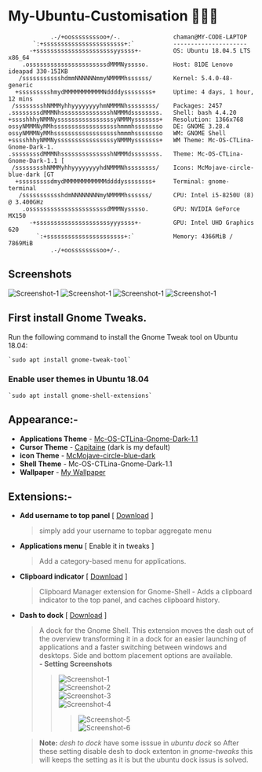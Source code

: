 # My-Ubuntu-Customisation 🔧🔨🔩

                .-/+oossssssssoo+/-.               chaman@MY-CODE-LAPTOP
           `:+sssssssssssssssssssssss+:`           ---------------------
          -+ssssssssssssssssssssssyyssss+-         OS: Ubuntu 18.04.5 LTS x86_64
        .ossssssssssssssssssssssdMMMNysssso.       Host: 81DE Lenovo ideapad 330-15IKB
       /ssssssssssshdmmNNNNNNmmyNMMMMhssssss/      Kernel: 5.4.0-48-generic
      +ssssssssshmydMMMMMMMMMMMNddddyssssssss+     Uptime: 4 days, 1 hour, 12 mins
     /sssssssshNMMMyhhyyyyyyyyhmNMMMNhssssssss/    Packages: 2457
    .ssssssssdMMMNhsssssssssssssshNMMMdssssssss.   Shell: bash 4.4.20
    +sssshhhyNMMNyssssssssssssssssyNMMMysssssss+   Resolution: 1366x768
    ossyNMMMNyMMhsssssssssssssssssshmmmhssssssso   DE: GNOME 3.28.4
    ossyNMMMNyMMhsssssssssssssssssshmmmhssssssso   WM: GNOME Shell
    +sssshhhyNMMNyssssssssssssssssyNMMMysssssss+   WM Theme: Mc-OS-CTLina-Gnome-Dark-1.
    .ssssssssdMMMNhsssssssssssssshNMMMdssssssss.   Theme: Mc-OS-CTLina-Gnome-Dark-1.1 [
     /sssssssshNMMMyhhyyyyyyyyhdNMMMNhssssssss/    Icons: McMojave-circle-blue-dark [GT
      +sssssssssdmydMMMMMMMMMMMMddddyssssssss+     Terminal: gnome-terminal
       /ssssssssssshdmNNNNNNNNmyNMMMMhssssss/      CPU: Intel i5-8250U (8) @ 3.400GHz
        .ossssssssssssssssssssssdMMMNysssso.       GPU: NVIDIA GeForce MX150
          -+sssssssssssssssssssssyyyssss+-         GPU: Intel UHD Graphics 620
            `:+ssssssssssssssssssssss+:`           Memory: 4366MiB / 7869MiB
                .-/+oossssssssoo+/-.

## Screenshots

![Screenshot-1](screenshots/Screenshot-1.png)
![Screenshot-1](screenshots/Screenshot-2.png)
![Screenshot-1](screenshots/Screenshot-3.png)
![Screenshot-1](screenshots/Screenshot-4.png)

## First install Gnome Tweaks.

Run the following command to install the Gnome Tweak tool on Ubuntu 18.04:

    `sudo apt install gnome-tweak-tool`

### Enable user themes in Ubuntu 18.04

    `sudo apt install gnome-shell-extensions`

## Appearance:-

- **Applications Theme** - [Mc-OS-CTLina-Gnome-Dark-1.1](https://github.com/paullinuxthemer/Mc-OS-themes)
- **Cursor Theme** - [Capitaine](https://github.com/keeferrourke/capitaine-cursors) (dark is my default)
- **icon Theme** - [McMojave-circle-blue-dark](https://github.com/vinceliuice/McMojave-circle)
- **Shell Theme** - Mc-OS-CTLina-Gnome-Dark-1.1
- **Wallpaper** - [My Wallpaper](wallpapers/Moon.jpg)

## Extensions:-

- **Add username to top panel** [ [Download](https://extensions.gnome.org/extension/1108/add-username-to-top-panel/) ]
  > simply add your username to topbar aggregate menu
- **Applications menu** [ Enable it in tweaks ]
  > Add a category-based menu for applications.
- **Clipboard indicator** [ [Download](https://extensions.gnome.org/extension/779/clipboard-indicator/) ]
  > Clipboard Manager extension for Gnome-Shell - Adds a clipboard indicator to the top panel, and caches clipboard history.
- **Dash to dock** [ [Download](https://extensions.gnome.org/extension/307/dash-to-dock/) ]

  > A dock for the Gnome Shell. This extension moves the dash out of the overview transforming it in a dock for an easier launching of applications and a faster switching between windows and desktops. Side and bottom placement options are available.  
  >  **- Setting Screenshots**
  >
  > > ![Screenshot-1](extensions-screenshots/desh-to-dock/desh-to-dock-Screenshot-1.png)  
  > > ![Screenshot-2](extensions-screenshots/desh-to-dock/desh-to-dock-Screenshot-2.png)  
  > > ![Screenshot-3](extensions-screenshots/desh-to-dock/desh-to-dock-Screenshot-3.png)  
  > > ![Screenshot-4](extensions-screenshots/desh-to-dock/desh-to-dock-Screenshot-4.png)
  > >
  > > > ![Screenshot-5](extensions-screenshots/desh-to-dock/desh-to-dock-Screenshot-5.png)  
  > > > ![Screenshot-6](extensions-screenshots/desh-to-dock/desh-to-dock-Screenshot-6.png)

  > **Note:** _desh to dock_ have some isssue in _ubuntu dock_ so After these setting disable desh to dock extenton in _gnome-tweaks_ this will keeps the setting as it is but the ubuntu dock issus is solved.
